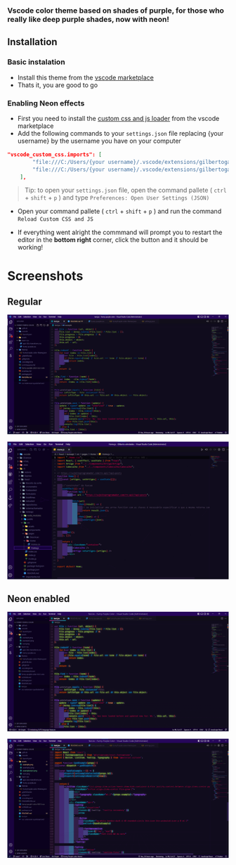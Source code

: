 ### Vscode color theme based on shades of purple, for those who really like deep purple shades, now with neon!

## Installation

### Basic instalation

-   Install this theme from the [vscode
    marketplace](https://marketplace.visualstudio.com/items?itemName=GilbertoGaspar.funny-purple-color)
-   Thats it, you are good to go

### Enabling Neon effects

-   First you need to install the [custom css and js
    loader](https://marketplace.visualstudio.com/items?itemName=be5invis.vscode-custom-css)
    from the vscode marketplace
-   Add the following commands to your `settings.json` file replacing {your username} by the
    username you have on your computer

```json
"vscode_custom_css.imports": [
        "file:///C:/Users/{your username}/.vscode/extensions/gilbertogaspar.funny-purple-color-0.1.2/neon-css/funny-purple.css",
        "file:///C:/Users/{your username}/.vscode/extensions/gilbertogaspar.funny-purple-color-0.1.2/neon-css/epic-80s-transitions.css"
    ],
```

> Tip: to open your `settings.json` file, open the command pallete ( `ctrl` + `shift` +
> `p` ) and type `Preferences: Open User Settings (JSON)`

-   Open your command pallete ( `ctrl` + `shift` + `p` ) and run the command `Reload Custom
CSS and JS`

-   If everything went alright the commmand will prompt you to restart the editor in the
    **bottom right** corner, click the button and it should be working!

# Screenshots

## Regular

![Example](https://github.com/JuniorLoch/funny-purple-color/blob/main/assets/example.png?raw=true)

![Example2](https://github.com/JuniorLoch/funny-purple-color/blob/main/assets/example2.png?raw=true)

## Neon enabled

![Example](https://github.com/JuniorLoch/funny-purple-color/blob/main/assets/exampleneon.png?raw=true)

![Example2](https://github.com/JuniorLoch/funny-purple-color/blob/main/assets/exampleneon2.png?raw=true)
